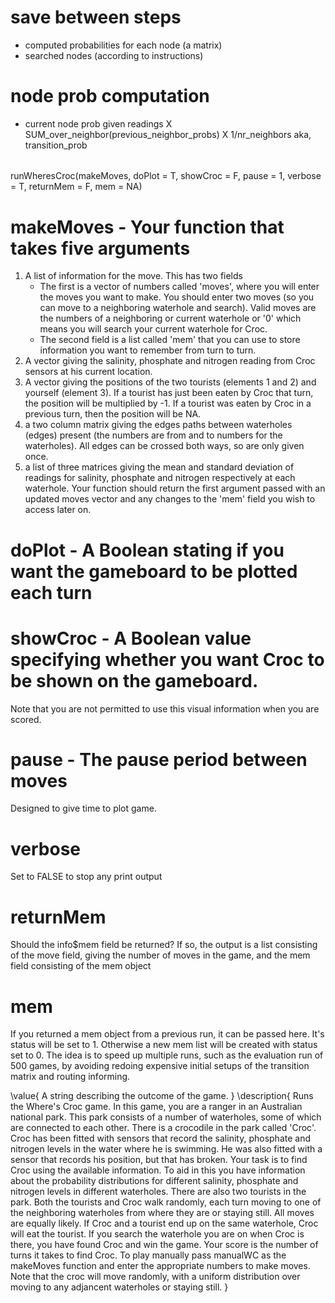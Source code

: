 # save between steps
* computed probabilities for each node (a matrix)
* searched nodes (according to instructions)

# node prob computation
* current node prob given readings X SUM_over_neighbor(previous_neighbor_probs) X 1/nr_neighbors aka, transition_prob

######
######
######


runWheresCroc(makeMoves, doPlot = T, showCroc = F, pause = 1,
  verbose = T, returnMem = F, mem = NA)


# makeMoves - Your function that takes five arguments
1) A list of information for the move. This has two fields
    * The first is a vector of numbers called 'moves', where you will enter the moves you want to make. You should
    enter two moves (so you can move to a neighboring waterhole and search). Valid moves are the numbers of a neighboring or current waterhole or '0' which means you will search your current waterhole for Croc.
    * The second field is a list called 'mem' that you can use to store information you want to remember from turn to turn.
2) A vector giving the salinity, phosphate and nitrogen reading from Croc sensors at his current location.
3) A vector giving the positions of the two tourists (elements 1 and 2) and yourself (element 3). If a tourist
has just been eaten by Croc that turn, the position will be multiplied by -1. If a tourist
was eaten by Croc in a previous turn, then the position will be NA.
4) a two column matrix giving the edges paths between waterholes (edges) present (the numbers are from and to numbers for the waterholes). All edges can be crossed both ways, so are only given once.
5) a list of three matrices giving the mean and standard deviation of readings for salinity, phosphate and nitrogen respectively at each waterhole. Your function should return the first argument passed with an updated moves vector
and any changes to the 'mem' field you wish to access later on.

# doPlot - A Boolean stating if you want the gameboard to be plotted each turn

# showCroc - A Boolean value specifying whether you want Croc to be shown on the gameboard.
Note that you are not permitted to use this visual information when you are scored.

# pause - The pause period between moves
Designed to give time to plot game.

# verbose
Set to FALSE to stop any print output

# returnMem
Should the info$mem field be returned? If so, the output is a list consisting of the move field, giving the number of moves in the game, and the mem field consisting of the mem object

# mem
If you returned a mem object from a previous run, it can be passed here. It's status will be set to 1. Otherwise a new mem list will be created with status set to 0. The idea is to speed up multiple runs, such as the evaluation run of 500 games, by avoiding redoing expensive initial setups of the transition matrix and routing informing.

\value{
A string describing the outcome of the game.
}
\description{
Runs the Where's Croc game. In this game, you are a ranger in an Australian national park.
This park consists of a number of waterholes, some of which are connected to each other.
There is a crocodile in the park called 'Croc'. Croc has been fitted with sensors that record
the salinity, phosphate and nitrogen levels in the water where he is swimming. He was also
fitted with a sensor that records his position, but that has broken.
Your task is to find Croc using the available information. To aid in this you have information
about the probability distributions for different salinity, phosphate and nitrogen levels in
different waterholes.
There are also two tourists in the park. Both the tourists and Croc walk randomly, each turn
moving to one of the neighboring waterholes from where they are or staying still. All moves
are equally likely.
If Croc and a tourist end up on the same waterhole, Croc will eat the tourist. If you search
the waterhole you are on when Croc is there, you have found Croc and win the game.
Your score is the number of turns it takes to find Croc.
To play manually pass manualWC
as the makeMoves function and enter the appropriate numbers to make moves.
Note that the croc will move randomly, with a uniform distribution over moving to any adjancent waterholes
or staying still.
}
